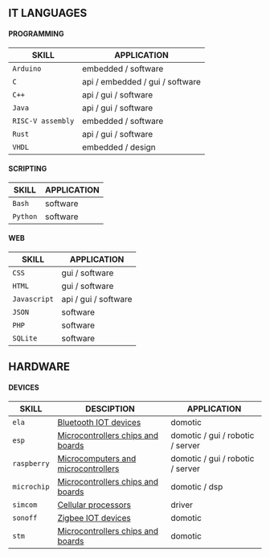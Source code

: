 ## IT LANGUAGES

#### PROGRAMMING

|SKILL|APPLICATION|
|-----|-----------|
|`Arduino`|embedded / software|
|`C`|api / embedded / gui / software|
|`C++`|api / gui / software|
|`Java`|api / gui / software|
|`RISC-V assembly`|embedded / software|
|`Rust`|api / gui / software|
|`VHDL`|embedded / design|

#### SCRIPTING

|SKILL|APPLICATION|
|-----|-----------|
|`Bash`|software|
|`Python`|software|

#### WEB

|SKILL|APPLICATION|
|-----|-----------|
|`CSS`|gui / software|
|`HTML`|gui / software|
|`Javascript`|api / gui / software|
|`JSON`|software|
|`PHP`|software|
|`SQLite`|software|

## HARDWARE

#### DEVICES

|SKILL|DESCIPTION|APPLICATION|
|-----|----------|-----------|
|`ela`|[Bluetooth IOT devices](https://elainnovation.com/beacon-bluetooth/)|domotic|
|`esp`|[Microcontrollers chips and boards](https://www.espressif.com/)|domotic / gui / robotic / server|
|`raspberry`|[Microcomputers and microcontrollers](https://www.raspberrypi.com/)|domotic / gui / robotic / server|
|`microchip`|[Microcontrollers chips and boards](https://www.microchip.com/)|domotic / dsp|
|`simcom`|[Cellular processors](https://www.simcom.com/)|driver|
|`sonoff`|[Zigbee IOT devices](https://sonoff.tech/fr-fr)|domotic|
|`stm`|[Microcontrollers chips and boards](https://www.st.com/content/st_com/en.html)|domotic|
